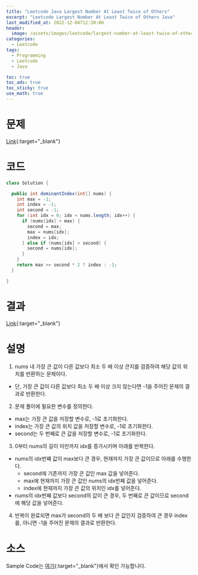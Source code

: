 ```yaml
---
title: "Leetcode Java Largest Number At Least Twice of Others"
excerpt: "Leetcode Largest Number At Least Twice of Others Java"
last_modified_at: 2022-12-04T12:30:00
header:
  image: /assets/images/leetcode/largest-number-at-least-twice-of-others.png
categories:
  - Leetcode
tags:
  - Programming
  - Leetcode
  - Java

toc: true
toc_ads: true
toc_sticky: true
use_math: true
---
```

# 문제
[Link](https://leetcode.com/problems/largest-number-at-least-twice-of-others){:target="_blank"}

# 코드
```java
class Solution {

  public int dominantIndex(int[] nums) {
    int max = -1;
    int index = -1;
    int second = -1;
    for (int idx = 0; idx < nums.length; idx++) {
      if (nums[idx] > max) {
        second = max;
        max = nums[idx];
        index = idx;
      } else if (nums[idx] > second) {
        second = nums[idx];
      }
    }
    return max >= second * 2 ? index : -1;
  }

}
```

# 결과
[Link](https://leetcode.com/submissions/detail/854222717/){:target="_blank"}

# 설명
1. nums 내 가장 큰 값이 다른 값보다 최소 두 배 이상 큰지를 검증하여 해당 값의 위치를 반환하는 문제이다.
- 단, 가장 큰 값이 다른 값보다 최소 두 배 이상 크지 않는다면 -1을 주어진 문제의 결과로 반환한다.

2. 문제 풀이에 필요한 변수를 정의한다.
- max는 가장 큰 값을 저장할 변수로, -1로 초기화한다.
- index는 가장 큰 값의 위치 값을 저장할 변수로, -1로 초기화한다.
- second는 두 번째로 큰 값을 저장할 변수로, -1로 초기화한다.

3. 0부터 nums의 길이 미만까지 idx를 증가시키며 아래를 반복한다.
- nums의 idx번쨰 값이 max보다 큰 경우, 현재까지 가장 큰 값이므로 아래를 수행한다.
  - second에 기존까지 가장 큰 값인 max 값을 넣어준다.
  - max에 현재까지 가장 큰 값인 nums의 idx번째 값을 넣어준다.
  - index에 현재까지 가장 큰 값의 위치인 idx를 넣어준다.
- nums의 idx번쨰 값보다 second의 값이 큰 경우, 두 번째로 큰 값이므로 second에 해당 값을 넣어준다.

4. 반복이 완료되면 max가 second의 두 배 보다 큰 값인지 검증하여 큰 경우 index를, 아니면 -1을 주어진 문제의 결과로 반환한다.

# 소스
Sample Code는 [여기](https://github.com/GracefulSoul/leetcode/blob/master/src/main/java/gracefulsoul/problems/LargestNumberAtLeastTwiceOfOthers.java){:target="_blank"}에서 확인 가능합니다.